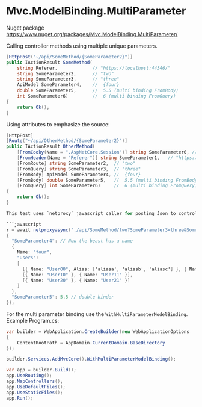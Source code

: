 # Mvc.ModelBinding.MultiParameter

Nuget package https://www.nuget.org/packages/Mvc.ModelBinding.MultiParameter/

Calling controller methods using multiple unique parameters.

```c#
[HttpPost("~/api/SomeMethod/{SomeParameter2}")]
public IActionResult SomeMethod(
	string Referer,			    // "https://localhost:44346/"
	string SomeParameter2,		// "two"
	string SomeParameter3,		// "three"
	ApiModel SomeParameter4,	//  {four}
	double SomeParameter5,		//  5.5 (multi binding FromBody)
	int SomeParameter6)		    //  6 (multi binding FromQuery)
{
	return Ok();
}
```
Using attributes to emphasize the source:
```c#
[HttpPost]
[Route("~/api/OtherMethod/{SomeParameter2}")]
public IActionResult OtherMethod(
	[FromCooky(Name = ".AspNetCore.Session")] string SomeParameter0, // #######
	[FromHeader(Name = "Referer")] string SomeParameter1,	// "https://localhost:44346/"
	[FromRoute] string SomeParameter2,	// "two"
	[FromQuery] string SomeParameter3,	// "three"
	[FromBody] ApiModel SomeParameter4,	//  {four}
	[FromBody] double SomeParameter5,	//  5.5 (multi binding FromBody)
	[FromQuery] int SomeParameter6)		//  6 (multi binding FromQuery)
{
	return Ok();
}

This test uses `netproxy` javascript caller for posting Json to controllers.

```javascript
r = await netproxyasync("./api/SomeMethod/two?SomeParameter3=three&SomeParameter6=6",
{
  "SomeParameter4": // Now the beast has a name
  {
    Name: "four",
    "Users":
    [
      [{ Name: "User00", Alias: ['aliasa', 'aliasb', 'aliasc'] }, { Name: "User01" }],
      [{ Name: "User10" }, { Name: "User11" }],
      [{ Name: "User20" }, { Name: "User21" }]
    ]
  },
  "SomeParameter5": 5.5 // double binder
});
```

For the multi parameter binding use the `WithMultiParameterModelBinding`.
Example Program.cs:

```c#
var builder = WebApplication.CreateBuilder(new WebApplicationOptions
{
    ContentRootPath = AppDomain.CurrentDomain.BaseDirectory
});

builder.Services.AddMvcCore().WithMultiParameterModelBinding();

var app = builder.Build();
app.UseRouting();
app.MapControllers();
app.UseDefaultFiles();
app.UseStaticFiles();
app.Run();
```





